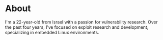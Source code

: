 # About
I'm a 22-year-old from Israel with a passion for vulnerability research. Over
the past four years, I've focused on exploit research and development,
specializing in embedded Linux environments.
